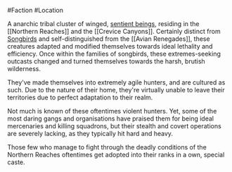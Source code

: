 #Faction   #Location 

A anarchic tribal cluster of winged, [sentient beings](Songbird), residing in the [[Northern Reaches]] and the [[Crevice Canyons]]. Certainly distinct from [Songbirds](Songbird) and self-distinguished from the [[Avian Renegades]], these creatures adapted and modified themselves towards ideal lethality and efficiency. 
Once within the families of songbirds, these extremes-seeking outcasts changed and turned themselves towards the harsh, brutish wilderness. 

They've made themselves into extremely agile hunters, and are cultured as such. Due to the nature of their home, they're virtually unable to leave their territories due to perfect adaptation to their realm.

Not much is known of these oftentimes violent hunters. Yet, some of the most daring gangs and organisations have praised them for being ideal mercenaries and killing squadrons, but their stealth and covert operations are severely lacking, as they typically hit hard and heavy. 

Those few who manage to fight through the deadly conditions of the Northern Reaches oftentimes get adopted into their ranks in a own, special caste.
